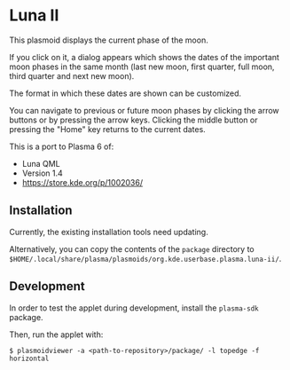 # Luna II

This plasmoid displays the current phase of the moon.

If you click on it, a dialog appears which shows the dates of the important moon
phases in the same month (last new moon, first quarter, full moon, third quarter
and next new moon).

The format in which these dates are shown can be customized.

You can navigate to previous or future moon phases by clicking the arrow buttons or by
pressing the arrow keys. Clicking the middle button or pressing the "Home" key
returns to the current dates.

This is a port to Plasma 6 of:

* Luna QML
* Version 1.4
* <https://store.kde.org/p/1002036/>

## Installation

Currently, the existing installation tools need updating.

Alternatively, you can copy the contents of the `package` directory to `$HOME/.local/share/plasma/plasmoids/org.kde.userbase.plasma.luna-ii/`.

## Development

In order to test the applet during development, install the `plasma-sdk` package.

Then, run the applet with:

```
$ plasmoidviewer -a <path-to-repository>/package/ -l topedge -f horizontal
```
